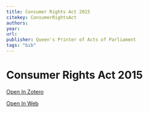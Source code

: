 ```yaml
---
title: Consumer Rights Act 2015
citekey: ConsumerRightsAct
authors: 
year: 
url: 
publisher: Queen's Printer of Acts of Parliament
tags: "bib"
---
```


# Consumer Rights Act 2015 
> 


[Open In Zotero](zotero://select/items/@ConsumerRightsAct)

[Open In Web]()
